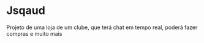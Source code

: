 # Jsqaud
Projeto de uma loja de um clube, que terá chat em tempo real, poderá fazer compras e muito mais
